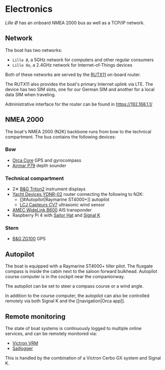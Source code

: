 # Electronics

_Lille Ø_ has an onboard NMEA 2000 bus as well as a TCP/IP network.

## Network

The boat has two networks:

* `Lille Ø`, a 5GHz network for computers and other regular consumers
* `Lille Oe`, a 2.4GHz network for Internet-of-Things devices

Both of these networks are served by the [RUTX11](https://wiki.teltonika-networks.com/view/RUTX11) on-board router.

The RUTX11 also provides the boat's primary Internet uplink via LTE. The device has two SIM slots, one for our German SIM and another for a local data SIM when traveling.

Administrative interface for the router can be found in <https://192.168.1.1/>

## NMEA 2000

The boat's NMEA 2000 (N2K) backbone runs from bow to the technical compartment. The bus contains the following devices:

### Bow

* [Orca Core](https://getorca.com/orca-core) GPS and gyrocompass
* [Airmar P79](https://www.garmin.com/en-US/p/88672) depth sounder

### Technical compartment

* 2✕ [B&G Triton2](https://www.bandg.com/bg/type/instruments/triton2-digital-display/) instrument displays
* [Yacht Devices YDNR-02](https://www.yachtd.com/products/wifi_router.html) router connecting the following to N2K:
    * [[#Autopilot|Raymarine ST4000+]] autopilot
    * [LCJ Capteurs CV7](https://lcjcapteurs.com/en/categorie-girouette-anemometres-capteur-vent/cruising-sailboats/) ultrasonic wind sensor
* [AMEC WideLink B600](https://www.milltechmarine.com/b600) AIS transponder
* Raspberry Pi 4 with [Sailor Hat](https://shop.hatlabs.fi) and [Signal K](https://signalk.org)

### Stern

* [B&G ZG100](https://www.bandg.com/bg/type/instrument-sensors-and-transducers/compass-sensors/gps-antenna-bg-zg100-module-pack/) GPS

## Autopilot

The boat is equipped with a Raymarine ST4000+ tiller pilot.
The fluxgate compass is inside the cabin next to the saloon forward bulkhead.
Autopilot course computer is in the cockpit near the companionway.

The autopilot can be set to steer a compass course or a wind angle.

In addition to the course computer, the autopilot can also be controlled remotely via both Signal K and the [[navigation|Orca app]].

## Remote monitoring

The state of boat systems is continuously logged to multiple online services, and can be remotely monitored via:

* [Victron VRM](https://vrm.victronenergy.com)
* [Saillogger](https://saillogger.com/)

This is handled by the combination of a Victron Cerbo GX system and Signal K.
